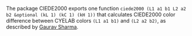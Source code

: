 The package CIEDE2000 exports one function `ciede2000 (L1 a1 b1 L2 a2 b2 &optional (kL 1) (kC 1) (kH 1))` that calculates CIEDE2000 color difference between CYELAB colors `(L1 a1 b1)` and `(L2 a2 b2)`, as described by [Gaurav Sharma](http://www.ece.rochester.edu/~gsharma/ciede2000/).
